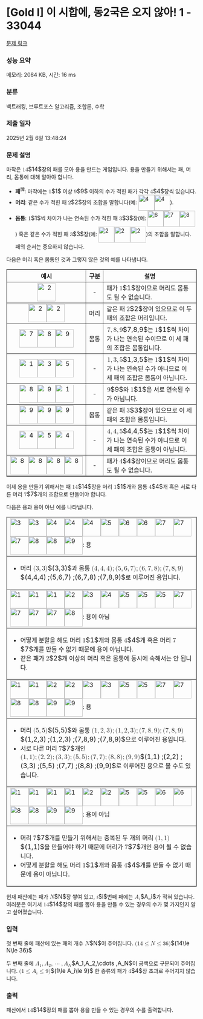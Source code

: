 # [Gold I] 이 시합에, 동2국은 오지 않아! 1 - 33044 

[문제 링크](https://www.acmicpc.net/problem/33044) 

### 성능 요약

메모리: 2084 KB, 시간: 16 ms

### 분류

백트래킹, 브루트포스 알고리즘, 조합론, 수학

### 제출 일자

2025년 2월 6일 13:48:24

### 문제 설명

<p>마작은 <mjx-container class="MathJax" jax="CHTML" style="font-size: 109%; position: relative;"><mjx-math class="MJX-TEX" aria-hidden="true"><mjx-mn class="mjx-n"><mjx-c class="mjx-c31"></mjx-c><mjx-c class="mjx-c34"></mjx-c></mjx-mn></mjx-math><mjx-assistive-mml unselectable="on" display="inline"><math xmlns="http://www.w3.org/1998/Math/MathML"><mn>14</mn></math></mjx-assistive-mml><span aria-hidden="true" class="no-mathjax mjx-copytext">$14$</span></mjx-container>장의 패를 모아 용을 만드는 게임입니다. 용을 만들기 위해서는 패, 머리, 몸통에 대해 알아야 합니다.</p>

<ul>
	<li><strong>패</strong><sup>牌</sup>: 마작에는 <mjx-container class="MathJax" jax="CHTML" style="font-size: 109%; position: relative;"><mjx-math class="MJX-TEX" aria-hidden="true"><mjx-mn class="mjx-n"><mjx-c class="mjx-c31"></mjx-c></mjx-mn></mjx-math><mjx-assistive-mml unselectable="on" display="inline"><math xmlns="http://www.w3.org/1998/Math/MathML"><mn>1</mn></math></mjx-assistive-mml><span aria-hidden="true" class="no-mathjax mjx-copytext">$1$</span></mjx-container> 이상 <mjx-container class="MathJax" jax="CHTML" style="font-size: 109%; position: relative;"><mjx-math class="MJX-TEX" aria-hidden="true"><mjx-mn class="mjx-n"><mjx-c class="mjx-c39"></mjx-c></mjx-mn></mjx-math><mjx-assistive-mml unselectable="on" display="inline"><math xmlns="http://www.w3.org/1998/Math/MathML"><mn>9</mn></math></mjx-assistive-mml><span aria-hidden="true" class="no-mathjax mjx-copytext">$9$</span></mjx-container> 이하의 수가 적힌 패가 각각 <mjx-container class="MathJax" jax="CHTML" style="font-size: 109%; position: relative;"><mjx-math class="MJX-TEX" aria-hidden="true"><mjx-mn class="mjx-n"><mjx-c class="mjx-c34"></mjx-c></mjx-mn></mjx-math><mjx-assistive-mml unselectable="on" display="inline"><math xmlns="http://www.w3.org/1998/Math/MathML"><mn>4</mn></math></mjx-assistive-mml><span aria-hidden="true" class="no-mathjax mjx-copytext">$4$</span></mjx-container>장씩 있습니다.</li>
	<li><strong>머리</strong>: 같은 수가 적힌 패 <mjx-container class="MathJax" jax="CHTML" style="font-size: 109%; position: relative;"><mjx-math class="MJX-TEX" aria-hidden="true"><mjx-mn class="mjx-n"><mjx-c class="mjx-c32"></mjx-c></mjx-mn></mjx-math><mjx-assistive-mml unselectable="on" display="inline"><math xmlns="http://www.w3.org/1998/Math/MathML"><mn>2</mn></math></mjx-assistive-mml><span aria-hidden="true" class="no-mathjax mjx-copytext">$2$</span></mjx-container>장의 조합을 말합니다(예: <img alt="4" class="no-responsive" src="https://upload.acmicpc.net/3724779f-b968-48cc-b559-6f8fe0f967c6/-/preview/" style="vertical-align: middle; height: 3em; display: inline-block;"><img alt="4" class="no-responsive" src="https://upload.acmicpc.net/3724779f-b968-48cc-b559-6f8fe0f967c6/-/preview/" style="vertical-align: middle; height: 3em; display: inline-block;">).</li>
	<li><strong>몸통</strong>: <mjx-container class="MathJax" jax="CHTML" style="font-size: 109%; position: relative;"><mjx-math class="MJX-TEX" aria-hidden="true"><mjx-mn class="mjx-n"><mjx-c class="mjx-c31"></mjx-c></mjx-mn></mjx-math><mjx-assistive-mml unselectable="on" display="inline"><math xmlns="http://www.w3.org/1998/Math/MathML"><mn>1</mn></math></mjx-assistive-mml><span aria-hidden="true" class="no-mathjax mjx-copytext">$1$</span></mjx-container>씩 차이가 나는 연속된 수가 적힌 패 <mjx-container class="MathJax" jax="CHTML" style="font-size: 109%; position: relative;"><mjx-math class="MJX-TEX" aria-hidden="true"><mjx-mn class="mjx-n"><mjx-c class="mjx-c33"></mjx-c></mjx-mn></mjx-math><mjx-assistive-mml unselectable="on" display="inline"><math xmlns="http://www.w3.org/1998/Math/MathML"><mn>3</mn></math></mjx-assistive-mml><span aria-hidden="true" class="no-mathjax mjx-copytext">$3$</span></mjx-container>장(예: <img alt="6" class="no-responsive" src="https://upload.acmicpc.net/a3ed4ea7-9546-46a4-ba92-94525052e8d5/-/preview/" style="vertical-align: middle; height: 3em; display: inline-block;"><img alt="7" class="no-responsive" src="https://upload.acmicpc.net/092f3380-19a7-4038-9ec1-6de0f9426250/-/preview/" style="vertical-align: middle; height: 3em; display: inline-block;"><img alt="8" class="no-responsive" src="https://upload.acmicpc.net/797e252c-0ec4-42ef-a5ab-88fc9af17900/-/preview/" style="vertical-align: middle; height: 3em; display: inline-block;">) 혹은 같은 수가 적힌 패 <mjx-container class="MathJax" jax="CHTML" style="font-size: 109%; position: relative;"><mjx-math class="MJX-TEX" aria-hidden="true"><mjx-mn class="mjx-n"><mjx-c class="mjx-c33"></mjx-c></mjx-mn></mjx-math><mjx-assistive-mml unselectable="on" display="inline"><math xmlns="http://www.w3.org/1998/Math/MathML"><mn>3</mn></math></mjx-assistive-mml><span aria-hidden="true" class="no-mathjax mjx-copytext">$3$</span></mjx-container>장(예: <img alt="2" class="no-responsive" src="https://upload.acmicpc.net/7b8748f7-3c38-4a3a-af0f-9e75be4edd7e/-/preview/" style="vertical-align: middle; height: 3em; display: inline-block;"><img alt="2" class="no-responsive" src="https://upload.acmicpc.net/7b8748f7-3c38-4a3a-af0f-9e75be4edd7e/-/preview/" style="vertical-align: middle; height: 3em; display: inline-block;"><img alt="2" class="no-responsive" src="https://upload.acmicpc.net/7b8748f7-3c38-4a3a-af0f-9e75be4edd7e/-/preview/" style="vertical-align: middle; height: 3em; display: inline-block;">)의 조합을 말합니다. 패의 순서는 중요하지 않습니다.</li>
</ul>

<p>다음은 머리 혹은 몸통인 것과 그렇지 않은 것의 예를 나타냅니다.</p>

<table border="1" cellpadding="1" cellspacing="1" class="table table-bordered" style="width: 100%;">
	<thead>
		<tr>
			<th scope="col" style="text-align: center;"><strong>예시</strong></th>
			<th scope="col" style="text-align: center;"><strong>구분</strong></th>
			<th scope="col" style="text-align: center;"><strong>설명</strong></th>
		</tr>
	</thead>
	<tbody>
		<tr>
			<td style="text-align: center; word-break: keep-all; white-space: nowrap;"><img alt="2" class="no-responsive" src="https://upload.acmicpc.net/7b8748f7-3c38-4a3a-af0f-9e75be4edd7e/-/preview/" style="vertical-align: middle; height: 3em; display: inline-block;"></td>
			<td style="text-align: center; word-break: keep-all; white-space: nowrap;">-</td>
			<td>패가 <mjx-container class="MathJax" jax="CHTML" style="font-size: 109%; position: relative;"><mjx-math class="MJX-TEX" aria-hidden="true"><mjx-mn class="mjx-n"><mjx-c class="mjx-c31"></mjx-c></mjx-mn></mjx-math><mjx-assistive-mml unselectable="on" display="inline"><math xmlns="http://www.w3.org/1998/Math/MathML"><mn>1</mn></math></mjx-assistive-mml><span aria-hidden="true" class="no-mathjax mjx-copytext">$1$</span></mjx-container>장이므로 머리도 몸통도 될 수 없습니다.</td>
		</tr>
		<tr>
			<td style="text-align: center; word-break: keep-all; white-space: nowrap;"><img alt="2" class="no-responsive" src="https://upload.acmicpc.net/7b8748f7-3c38-4a3a-af0f-9e75be4edd7e/-/preview/" style="vertical-align: middle; height: 3em; display: inline-block;"><img alt="2" class="no-responsive" src="https://upload.acmicpc.net/7b8748f7-3c38-4a3a-af0f-9e75be4edd7e/-/preview/" style="vertical-align: middle; height: 3em; display: inline-block;"></td>
			<td style="text-align: center; word-break: keep-all; white-space: nowrap;">머리</td>
			<td>같은 패 <mjx-container class="MathJax" jax="CHTML" style="font-size: 109%; position: relative;"><mjx-math class="MJX-TEX" aria-hidden="true"><mjx-mn class="mjx-n"><mjx-c class="mjx-c32"></mjx-c></mjx-mn></mjx-math><mjx-assistive-mml unselectable="on" display="inline"><math xmlns="http://www.w3.org/1998/Math/MathML"><mn>2</mn></math></mjx-assistive-mml><span aria-hidden="true" class="no-mathjax mjx-copytext">$2$</span></mjx-container>장이 있으므로 이 두 패의 조합은 머리입니다.</td>
		</tr>
		<tr>
			<td style="text-align: center; word-break: keep-all; white-space: nowrap;"><img alt="7" class="no-responsive" src="https://upload.acmicpc.net/092f3380-19a7-4038-9ec1-6de0f9426250/-/preview/" style="vertical-align: middle; height: 3em; display: inline-block;"><img alt="8" class="no-responsive" src="https://upload.acmicpc.net/797e252c-0ec4-42ef-a5ab-88fc9af17900/-/preview/" style="vertical-align: middle; height: 3em; display: inline-block;"><img alt="9" class="no-responsive" src="https://upload.acmicpc.net/774db9d0-7ae3-430c-8f70-169bf5480d1a/-/preview/" style="vertical-align: middle; height: 3em; display: inline-block;"></td>
			<td style="text-align: center; word-break: keep-all; white-space: nowrap;">몸통</td>
			<td><mjx-container class="MathJax" jax="CHTML" style="font-size: 109%; position: relative;"> <mjx-math class="MJX-TEX" aria-hidden="true"><mjx-mn class="mjx-n"><mjx-c class="mjx-c37"></mjx-c></mjx-mn><mjx-mo class="mjx-n"><mjx-c class="mjx-c2C"></mjx-c></mjx-mo><mjx-mn class="mjx-n" space="2"><mjx-c class="mjx-c38"></mjx-c></mjx-mn><mjx-mo class="mjx-n"><mjx-c class="mjx-c2C"></mjx-c></mjx-mo><mjx-mn class="mjx-n" space="2"><mjx-c class="mjx-c39"></mjx-c></mjx-mn></mjx-math><mjx-assistive-mml unselectable="on" display="inline"><math xmlns="http://www.w3.org/1998/Math/MathML"><mn>7</mn><mo>,</mo><mn>8</mn><mo>,</mo><mn>9</mn></math></mjx-assistive-mml><span aria-hidden="true" class="no-mathjax mjx-copytext">$7,8,9$</span></mjx-container>는 <mjx-container class="MathJax" jax="CHTML" style="font-size: 109%; position: relative;"><mjx-math class="MJX-TEX" aria-hidden="true"><mjx-mn class="mjx-n"><mjx-c class="mjx-c31"></mjx-c></mjx-mn></mjx-math><mjx-assistive-mml unselectable="on" display="inline"><math xmlns="http://www.w3.org/1998/Math/MathML"><mn>1</mn></math></mjx-assistive-mml><span aria-hidden="true" class="no-mathjax mjx-copytext">$1$</span></mjx-container>씩 차이가 나는 연속된 수이므로 이 세 패의 조합은 몸통입니다.</td>
		</tr>
		<tr>
			<td style="text-align: center; word-break: keep-all; white-space: nowrap;"><img alt="1" class="no-responsive" src="https://upload.acmicpc.net/47c2a963-ff1d-40a2-9636-4820fd835389/-/preview/" style="vertical-align: middle; height: 3em; display: inline-block;"><img alt="3" class="no-responsive" src="https://upload.acmicpc.net/36b3df58-bb21-4680-ab71-a32f8e04bbb7/-/preview/" style="vertical-align: middle; height: 3em; display: inline-block;"><img alt="5" class="no-responsive" src="https://upload.acmicpc.net/50a43883-54c2-478f-93ee-a578bb9f6842/-/preview/" style="vertical-align: middle; height: 3em; display: inline-block;"></td>
			<td style="text-align: center; word-break: keep-all; white-space: nowrap;">-</td>
			<td><mjx-container class="MathJax" jax="CHTML" style="font-size: 109%; position: relative;"> <mjx-math class="MJX-TEX" aria-hidden="true"><mjx-mn class="mjx-n"><mjx-c class="mjx-c31"></mjx-c></mjx-mn><mjx-mo class="mjx-n"><mjx-c class="mjx-c2C"></mjx-c></mjx-mo><mjx-mn class="mjx-n" space="2"><mjx-c class="mjx-c33"></mjx-c></mjx-mn><mjx-mo class="mjx-n"><mjx-c class="mjx-c2C"></mjx-c></mjx-mo><mjx-mn class="mjx-n" space="2"><mjx-c class="mjx-c35"></mjx-c></mjx-mn></mjx-math><mjx-assistive-mml unselectable="on" display="inline"><math xmlns="http://www.w3.org/1998/Math/MathML"><mn>1</mn><mo>,</mo><mn>3</mn><mo>,</mo><mn>5</mn></math></mjx-assistive-mml><span aria-hidden="true" class="no-mathjax mjx-copytext">$1,3,5$</span></mjx-container>는 <mjx-container class="MathJax" jax="CHTML" style="font-size: 109%; position: relative;"><mjx-math class="MJX-TEX" aria-hidden="true"><mjx-mn class="mjx-n"><mjx-c class="mjx-c31"></mjx-c></mjx-mn></mjx-math><mjx-assistive-mml unselectable="on" display="inline"><math xmlns="http://www.w3.org/1998/Math/MathML"><mn>1</mn></math></mjx-assistive-mml><span aria-hidden="true" class="no-mathjax mjx-copytext">$1$</span></mjx-container>씩 차이가 나는 연속된 수가 아니므로 이 세 패의 조합은 몸통이 아닙니다.</td>
		</tr>
		<tr>
			<td style="text-align: center; word-break: keep-all; white-space: nowrap;"><img alt="8" class="no-responsive" src="https://upload.acmicpc.net/797e252c-0ec4-42ef-a5ab-88fc9af17900/-/preview/" style="vertical-align: middle; height: 3em; display: inline-block;"><img alt="9" class="no-responsive" src="https://upload.acmicpc.net/774db9d0-7ae3-430c-8f70-169bf5480d1a/-/preview/" style="vertical-align: middle; height: 3em; display: inline-block;"><img alt="1" class="no-responsive" src="https://upload.acmicpc.net/47c2a963-ff1d-40a2-9636-4820fd835389/-/preview/" style="vertical-align: middle; height: 3em; display: inline-block;"></td>
			<td style="text-align: center; word-break: keep-all; white-space: nowrap;">-</td>
			<td><mjx-container class="MathJax" jax="CHTML" style="font-size: 109%; position: relative;"> <mjx-math class="MJX-TEX" aria-hidden="true"><mjx-mn class="mjx-n"><mjx-c class="mjx-c39"></mjx-c></mjx-mn></mjx-math><mjx-assistive-mml unselectable="on" display="inline"><math xmlns="http://www.w3.org/1998/Math/MathML"><mn>9</mn></math></mjx-assistive-mml><span aria-hidden="true" class="no-mathjax mjx-copytext">$9$</span></mjx-container>와 <mjx-container class="MathJax" jax="CHTML" style="font-size: 109%; position: relative;"><mjx-math class="MJX-TEX" aria-hidden="true"><mjx-mn class="mjx-n"><mjx-c class="mjx-c31"></mjx-c></mjx-mn></mjx-math><mjx-assistive-mml unselectable="on" display="inline"><math xmlns="http://www.w3.org/1998/Math/MathML"><mn>1</mn></math></mjx-assistive-mml><span aria-hidden="true" class="no-mathjax mjx-copytext">$1$</span></mjx-container>은 서로 연속된 수가 아닙니다.</td>
		</tr>
		<tr>
			<td style="text-align: center; word-break: keep-all; white-space: nowrap;"><img alt="9" class="no-responsive" src="https://upload.acmicpc.net/774db9d0-7ae3-430c-8f70-169bf5480d1a/-/preview/" style="vertical-align: middle; height: 3em; display: inline-block;"><img alt="9" class="no-responsive" src="https://upload.acmicpc.net/774db9d0-7ae3-430c-8f70-169bf5480d1a/-/preview/" style="vertical-align: middle; height: 3em; display: inline-block;"><img alt="9" class="no-responsive" src="https://upload.acmicpc.net/774db9d0-7ae3-430c-8f70-169bf5480d1a/-/preview/" style="vertical-align: middle; height: 3em; display: inline-block;"></td>
			<td style="text-align: center; word-break: keep-all; white-space: nowrap;">몸통</td>
			<td>같은 패 <mjx-container class="MathJax" jax="CHTML" style="font-size: 109%; position: relative;"><mjx-math class="MJX-TEX" aria-hidden="true"><mjx-mn class="mjx-n"><mjx-c class="mjx-c33"></mjx-c></mjx-mn></mjx-math><mjx-assistive-mml unselectable="on" display="inline"><math xmlns="http://www.w3.org/1998/Math/MathML"><mn>3</mn></math></mjx-assistive-mml><span aria-hidden="true" class="no-mathjax mjx-copytext">$3$</span></mjx-container>장이 있으므로 이 세 패의 조합은 몸통입니다.</td>
		</tr>
		<tr>
			<td style="text-align: center; word-break: keep-all; white-space: nowrap;"><img alt="4" class="no-responsive" src="https://upload.acmicpc.net/3724779f-b968-48cc-b559-6f8fe0f967c6/-/preview/" style="vertical-align: middle; height: 3em; display: inline-block;"><img alt="5" class="no-responsive" src="https://upload.acmicpc.net/50a43883-54c2-478f-93ee-a578bb9f6842/-/preview/" style="vertical-align: middle; height: 3em; display: inline-block;"><img alt="4" class="no-responsive" src="https://upload.acmicpc.net/3724779f-b968-48cc-b559-6f8fe0f967c6/-/preview/" style="vertical-align: middle; height: 3em; display: inline-block;"></td>
			<td style="text-align: center; word-break: keep-all; white-space: nowrap;">-</td>
			<td><mjx-container class="MathJax" jax="CHTML" style="font-size: 109%; position: relative;"> <mjx-math class="MJX-TEX" aria-hidden="true"><mjx-mn class="mjx-n"><mjx-c class="mjx-c34"></mjx-c></mjx-mn><mjx-mo class="mjx-n"><mjx-c class="mjx-c2C"></mjx-c></mjx-mo><mjx-mn class="mjx-n" space="2"><mjx-c class="mjx-c34"></mjx-c></mjx-mn><mjx-mo class="mjx-n"><mjx-c class="mjx-c2C"></mjx-c></mjx-mo><mjx-mn class="mjx-n" space="2"><mjx-c class="mjx-c35"></mjx-c></mjx-mn></mjx-math><mjx-assistive-mml unselectable="on" display="inline"><math xmlns="http://www.w3.org/1998/Math/MathML"><mn>4</mn><mo>,</mo><mn>4</mn><mo>,</mo><mn>5</mn></math></mjx-assistive-mml><span aria-hidden="true" class="no-mathjax mjx-copytext">$4,4,5$</span></mjx-container>는 <mjx-container class="MathJax" jax="CHTML" style="font-size: 109%; position: relative;"><mjx-math class="MJX-TEX" aria-hidden="true"><mjx-mn class="mjx-n"><mjx-c class="mjx-c31"></mjx-c></mjx-mn></mjx-math><mjx-assistive-mml unselectable="on" display="inline"><math xmlns="http://www.w3.org/1998/Math/MathML"><mn>1</mn></math></mjx-assistive-mml><span aria-hidden="true" class="no-mathjax mjx-copytext">$1$</span></mjx-container>씩 차이가 나는 연속된 수가 아니므로 이 세 패의 조합은 몸통이 아닙니다.</td>
		</tr>
		<tr>
			<td style="text-align: center; word-break: keep-all; white-space: nowrap;"><img alt="8" class="no-responsive" src="https://upload.acmicpc.net/797e252c-0ec4-42ef-a5ab-88fc9af17900/-/preview/" style="vertical-align: middle; height: 3em; display: inline-block;"><img alt="8" class="no-responsive" src="https://upload.acmicpc.net/797e252c-0ec4-42ef-a5ab-88fc9af17900/-/preview/" style="vertical-align: middle; height: 3em; display: inline-block;"><img alt="8" class="no-responsive" src="https://upload.acmicpc.net/797e252c-0ec4-42ef-a5ab-88fc9af17900/-/preview/" style="vertical-align: middle; height: 3em; display: inline-block;"><img alt="8" class="no-responsive" src="https://upload.acmicpc.net/797e252c-0ec4-42ef-a5ab-88fc9af17900/-/preview/" style="vertical-align: middle; height: 3em; display: inline-block;"></td>
			<td style="text-align: center; word-break: keep-all; white-space: nowrap;">-</td>
			<td>패가 <mjx-container class="MathJax" jax="CHTML" style="font-size: 109%; position: relative;"><mjx-math class="MJX-TEX" aria-hidden="true"><mjx-mn class="mjx-n"><mjx-c class="mjx-c34"></mjx-c></mjx-mn></mjx-math><mjx-assistive-mml unselectable="on" display="inline"><math xmlns="http://www.w3.org/1998/Math/MathML"><mn>4</mn></math></mjx-assistive-mml><span aria-hidden="true" class="no-mathjax mjx-copytext">$4$</span></mjx-container>장이므로 머리도 몸통도 될 수 없습니다.</td>
		</tr>
	</tbody>
</table>

<p>이제 용을 만들기 위해서는 패 <mjx-container class="MathJax" jax="CHTML" style="font-size: 109%; position: relative;"><mjx-math class="MJX-TEX" aria-hidden="true"><mjx-mn class="mjx-n"><mjx-c class="mjx-c31"></mjx-c><mjx-c class="mjx-c34"></mjx-c></mjx-mn></mjx-math><mjx-assistive-mml unselectable="on" display="inline"><math xmlns="http://www.w3.org/1998/Math/MathML"><mn>14</mn></math></mjx-assistive-mml><span aria-hidden="true" class="no-mathjax mjx-copytext">$14$</span></mjx-container>장을 머리 <mjx-container class="MathJax" jax="CHTML" style="font-size: 109%; position: relative;"><mjx-math class="MJX-TEX" aria-hidden="true"><mjx-mn class="mjx-n"><mjx-c class="mjx-c31"></mjx-c></mjx-mn></mjx-math><mjx-assistive-mml unselectable="on" display="inline"><math xmlns="http://www.w3.org/1998/Math/MathML"><mn>1</mn></math></mjx-assistive-mml><span aria-hidden="true" class="no-mathjax mjx-copytext">$1$</span></mjx-container>개와 몸통 <mjx-container class="MathJax" jax="CHTML" style="font-size: 109%; position: relative;"><mjx-math class="MJX-TEX" aria-hidden="true"><mjx-mn class="mjx-n"><mjx-c class="mjx-c34"></mjx-c></mjx-mn></mjx-math><mjx-assistive-mml unselectable="on" display="inline"><math xmlns="http://www.w3.org/1998/Math/MathML"><mn>4</mn></math></mjx-assistive-mml><span aria-hidden="true" class="no-mathjax mjx-copytext">$4$</span></mjx-container>개 혹은 서로 다른 머리 <mjx-container class="MathJax" jax="CHTML" style="font-size: 109%; position: relative;"><mjx-math class="MJX-TEX" aria-hidden="true"><mjx-mn class="mjx-n"><mjx-c class="mjx-c37"></mjx-c></mjx-mn></mjx-math><mjx-assistive-mml unselectable="on" display="inline"><math xmlns="http://www.w3.org/1998/Math/MathML"><mn>7</mn></math></mjx-assistive-mml><span aria-hidden="true" class="no-mathjax mjx-copytext">$7$</span></mjx-container>개의 조합으로 만들어야 합니다.</p>

<p>다음은 용과 용이 아닌 예를 나타냅니다.</p>

<table border="1" cellpadding="1" cellspacing="1" class="table table-bordered" style="width: 100%;">
	<tbody>
		<tr>
			<td><img alt="3" class="no-responsive" src="https://upload.acmicpc.net/36b3df58-bb21-4680-ab71-a32f8e04bbb7/-/preview/" style="vertical-align: middle; height: 3em; display: inline-block;"><img alt="3" class="no-responsive" src="https://upload.acmicpc.net/36b3df58-bb21-4680-ab71-a32f8e04bbb7/-/preview/" style="vertical-align: middle; height: 3em; display: inline-block;"><img alt="4" class="no-responsive" src="https://upload.acmicpc.net/3724779f-b968-48cc-b559-6f8fe0f967c6/-/preview/" style="vertical-align: middle; height: 3em; display: inline-block;"><img alt="4" class="no-responsive" src="https://upload.acmicpc.net/3724779f-b968-48cc-b559-6f8fe0f967c6/-/preview/" style="vertical-align: middle; height: 3em; display: inline-block;"><img alt="4" class="no-responsive" src="https://upload.acmicpc.net/3724779f-b968-48cc-b559-6f8fe0f967c6/-/preview/" style="vertical-align: middle; height: 3em; display: inline-block;"><img alt="5" class="no-responsive" src="https://upload.acmicpc.net/50a43883-54c2-478f-93ee-a578bb9f6842/-/preview/" style="vertical-align: middle; height: 3em; display: inline-block;"><img alt="6" class="no-responsive" src="https://upload.acmicpc.net/a3ed4ea7-9546-46a4-ba92-94525052e8d5/-/preview/" style="vertical-align: middle; height: 3em; display: inline-block;"><img alt="6" class="no-responsive" src="https://upload.acmicpc.net/a3ed4ea7-9546-46a4-ba92-94525052e8d5/-/preview/" style="vertical-align: middle; height: 3em; display: inline-block;"><img alt="7" class="no-responsive" src="https://upload.acmicpc.net/092f3380-19a7-4038-9ec1-6de0f9426250/-/preview/" style="vertical-align: middle; height: 3em; display: inline-block;"><img alt="7" class="no-responsive" src="https://upload.acmicpc.net/092f3380-19a7-4038-9ec1-6de0f9426250/-/preview/" style="vertical-align: middle; height: 3em; display: inline-block;"><img alt="7" class="no-responsive" src="https://upload.acmicpc.net/092f3380-19a7-4038-9ec1-6de0f9426250/-/preview/" style="vertical-align: middle; height: 3em; display: inline-block;"><img alt="8" class="no-responsive" src="https://upload.acmicpc.net/797e252c-0ec4-42ef-a5ab-88fc9af17900/-/preview/" style="vertical-align: middle; height: 3em; display: inline-block;"><img alt="8" class="no-responsive" src="https://upload.acmicpc.net/797e252c-0ec4-42ef-a5ab-88fc9af17900/-/preview/" style="vertical-align: middle; height: 3em; display: inline-block;"><img alt="9" class="no-responsive" src="https://upload.acmicpc.net/774db9d0-7ae3-430c-8f70-169bf5480d1a/-/preview/" style="vertical-align: middle; height: 3em; display: inline-block;">: 용</td>
		</tr>
		<tr>
			<td>
			<ul>
				<li>머리 <mjx-container class="MathJax" jax="CHTML" style="font-size: 109%; position: relative;"><mjx-math class="MJX-TEX" aria-hidden="true"><mjx-mo class="mjx-n"><mjx-c class="mjx-c28"></mjx-c></mjx-mo><mjx-mn class="mjx-n"><mjx-c class="mjx-c33"></mjx-c></mjx-mn><mjx-mo class="mjx-n"><mjx-c class="mjx-c2C"></mjx-c></mjx-mo><mjx-mn class="mjx-n" space="2"><mjx-c class="mjx-c33"></mjx-c></mjx-mn><mjx-mo class="mjx-n"><mjx-c class="mjx-c29"></mjx-c></mjx-mo></mjx-math><mjx-assistive-mml unselectable="on" display="inline"><math xmlns="http://www.w3.org/1998/Math/MathML"><mo stretchy="false">(</mo><mn>3</mn><mo>,</mo><mn>3</mn><mo stretchy="false">)</mo></math></mjx-assistive-mml><span aria-hidden="true" class="no-mathjax mjx-copytext">$(3,3)$</span></mjx-container>과 몸통 <mjx-container class="MathJax" jax="CHTML" style="font-size: 109%; position: relative;"><mjx-math class="MJX-TEX" aria-hidden="true"><mjx-mo class="mjx-n"><mjx-c class="mjx-c28"></mjx-c></mjx-mo><mjx-mn class="mjx-n"><mjx-c class="mjx-c34"></mjx-c></mjx-mn><mjx-mo class="mjx-n"><mjx-c class="mjx-c2C"></mjx-c></mjx-mo><mjx-mn class="mjx-n" space="2"><mjx-c class="mjx-c34"></mjx-c></mjx-mn><mjx-mo class="mjx-n"><mjx-c class="mjx-c2C"></mjx-c></mjx-mo><mjx-mn class="mjx-n" space="2"><mjx-c class="mjx-c34"></mjx-c></mjx-mn><mjx-mo class="mjx-n"><mjx-c class="mjx-c29"></mjx-c></mjx-mo><mjx-mo class="mjx-n"><mjx-c class="mjx-c3B"></mjx-c></mjx-mo><mjx-mo class="mjx-n" space="2"><mjx-c class="mjx-c28"></mjx-c></mjx-mo><mjx-mn class="mjx-n"><mjx-c class="mjx-c35"></mjx-c></mjx-mn><mjx-mo class="mjx-n"><mjx-c class="mjx-c2C"></mjx-c></mjx-mo><mjx-mn class="mjx-n" space="2"><mjx-c class="mjx-c36"></mjx-c></mjx-mn><mjx-mo class="mjx-n"><mjx-c class="mjx-c2C"></mjx-c></mjx-mo><mjx-mn class="mjx-n" space="2"><mjx-c class="mjx-c37"></mjx-c></mjx-mn><mjx-mo class="mjx-n"><mjx-c class="mjx-c29"></mjx-c></mjx-mo><mjx-mo class="mjx-n"><mjx-c class="mjx-c3B"></mjx-c></mjx-mo><mjx-mo class="mjx-n" space="2"><mjx-c class="mjx-c28"></mjx-c></mjx-mo><mjx-mn class="mjx-n"><mjx-c class="mjx-c36"></mjx-c></mjx-mn><mjx-mo class="mjx-n"><mjx-c class="mjx-c2C"></mjx-c></mjx-mo><mjx-mn class="mjx-n" space="2"><mjx-c class="mjx-c37"></mjx-c></mjx-mn><mjx-mo class="mjx-n"><mjx-c class="mjx-c2C"></mjx-c></mjx-mo><mjx-mn class="mjx-n" space="2"><mjx-c class="mjx-c38"></mjx-c></mjx-mn><mjx-mo class="mjx-n"><mjx-c class="mjx-c29"></mjx-c></mjx-mo><mjx-mo class="mjx-n"><mjx-c class="mjx-c3B"></mjx-c></mjx-mo><mjx-mo class="mjx-n" space="2"><mjx-c class="mjx-c28"></mjx-c></mjx-mo><mjx-mn class="mjx-n"><mjx-c class="mjx-c37"></mjx-c></mjx-mn><mjx-mo class="mjx-n"><mjx-c class="mjx-c2C"></mjx-c></mjx-mo><mjx-mn class="mjx-n" space="2"><mjx-c class="mjx-c38"></mjx-c></mjx-mn><mjx-mo class="mjx-n"><mjx-c class="mjx-c2C"></mjx-c></mjx-mo><mjx-mn class="mjx-n" space="2"><mjx-c class="mjx-c39"></mjx-c></mjx-mn><mjx-mo class="mjx-n"><mjx-c class="mjx-c29"></mjx-c></mjx-mo></mjx-math><mjx-assistive-mml unselectable="on" display="inline"><math xmlns="http://www.w3.org/1998/Math/MathML"><mo stretchy="false">(</mo><mn>4</mn><mo>,</mo><mn>4</mn><mo>,</mo><mn>4</mn><mo stretchy="false">)</mo><mo>;</mo><mo stretchy="false">(</mo><mn>5</mn><mo>,</mo><mn>6</mn><mo>,</mo><mn>7</mn><mo stretchy="false">)</mo><mo>;</mo><mo stretchy="false">(</mo><mn>6</mn><mo>,</mo><mn>7</mn><mo>,</mo><mn>8</mn><mo stretchy="false">)</mo><mo>;</mo><mo stretchy="false">(</mo><mn>7</mn><mo>,</mo><mn>8</mn><mo>,</mo><mn>9</mn><mo stretchy="false">)</mo></math></mjx-assistive-mml><span aria-hidden="true" class="no-mathjax mjx-copytext">$(4,4,4) ;(5,6,7) ;(6,7,8) ;(7,8,9)$</span></mjx-container>로 이루어진 용입니다.</li>
			</ul>
			</td>
		</tr>
		<tr>
			<td><img alt="1" class="no-responsive" src="https://upload.acmicpc.net/47c2a963-ff1d-40a2-9636-4820fd835389/-/preview/" style="vertical-align: middle; height: 3em; display: inline-block;"><img alt="1" class="no-responsive" src="https://upload.acmicpc.net/47c2a963-ff1d-40a2-9636-4820fd835389/-/preview/" style="vertical-align: middle; height: 3em; display: inline-block;"><img alt="1" class="no-responsive" src="https://upload.acmicpc.net/47c2a963-ff1d-40a2-9636-4820fd835389/-/preview/" style="vertical-align: middle; height: 3em; display: inline-block;"><img alt="2" class="no-responsive" src="https://upload.acmicpc.net/7b8748f7-3c38-4a3a-af0f-9e75be4edd7e/-/preview/" style="vertical-align: middle; height: 3em; display: inline-block;"><img alt="3" class="no-responsive" src="https://upload.acmicpc.net/36b3df58-bb21-4680-ab71-a32f8e04bbb7/-/preview/" style="vertical-align: middle; height: 3em; display: inline-block;"><img alt="4" class="no-responsive" src="https://upload.acmicpc.net/3724779f-b968-48cc-b559-6f8fe0f967c6/-/preview/" style="vertical-align: middle; height: 3em; display: inline-block;"><img alt="5" class="no-responsive" src="https://upload.acmicpc.net/50a43883-54c2-478f-93ee-a578bb9f6842/-/preview/" style="vertical-align: middle; height: 3em; display: inline-block;"><img alt="5" class="no-responsive" src="https://upload.acmicpc.net/50a43883-54c2-478f-93ee-a578bb9f6842/-/preview/" style="vertical-align: middle; height: 3em; display: inline-block;"><img alt="5" class="no-responsive" src="https://upload.acmicpc.net/50a43883-54c2-478f-93ee-a578bb9f6842/-/preview/" style="vertical-align: middle; height: 3em; display: inline-block;"><img alt="7" class="no-responsive" src="https://upload.acmicpc.net/092f3380-19a7-4038-9ec1-6de0f9426250/-/preview/" style="vertical-align: middle; height: 3em; display: inline-block;"><img alt="7" class="no-responsive" src="https://upload.acmicpc.net/092f3380-19a7-4038-9ec1-6de0f9426250/-/preview/" style="vertical-align: middle; height: 3em; display: inline-block;"><img alt="7" class="no-responsive" src="https://upload.acmicpc.net/092f3380-19a7-4038-9ec1-6de0f9426250/-/preview/" style="vertical-align: middle; height: 3em; display: inline-block;"><img alt="7" class="no-responsive" src="https://upload.acmicpc.net/092f3380-19a7-4038-9ec1-6de0f9426250/-/preview/" style="vertical-align: middle; height: 3em; display: inline-block;"><img alt="8" class="no-responsive" src="https://upload.acmicpc.net/797e252c-0ec4-42ef-a5ab-88fc9af17900/-/preview/" style="vertical-align: middle; height: 3em; display: inline-block;">: 용이 아님</td>
		</tr>
		<tr>
			<td>
			<ul>
				<li>어떻게 분할을 해도 머리 <mjx-container class="MathJax" jax="CHTML" style="font-size: 109%; position: relative;"><mjx-math class="MJX-TEX" aria-hidden="true"><mjx-mn class="mjx-n"><mjx-c class="mjx-c31"></mjx-c></mjx-mn></mjx-math><mjx-assistive-mml unselectable="on" display="inline"><math xmlns="http://www.w3.org/1998/Math/MathML"><mn>1</mn></math></mjx-assistive-mml><span aria-hidden="true" class="no-mathjax mjx-copytext">$1$</span></mjx-container>개와 몸통 <mjx-container class="MathJax" jax="CHTML" style="font-size: 109%; position: relative;"><mjx-math class="MJX-TEX" aria-hidden="true"><mjx-mn class="mjx-n"><mjx-c class="mjx-c34"></mjx-c></mjx-mn></mjx-math><mjx-assistive-mml unselectable="on" display="inline"><math xmlns="http://www.w3.org/1998/Math/MathML"><mn>4</mn></math></mjx-assistive-mml><span aria-hidden="true" class="no-mathjax mjx-copytext">$4$</span></mjx-container>개 혹은 머리 <mjx-container class="MathJax" jax="CHTML" style="font-size: 109%; position: relative;"><mjx-math class="MJX-TEX" aria-hidden="true"><mjx-mn class="mjx-n"><mjx-c class="mjx-c37"></mjx-c></mjx-mn></mjx-math><mjx-assistive-mml unselectable="on" display="inline"><math xmlns="http://www.w3.org/1998/Math/MathML"><mn>7</mn></math></mjx-assistive-mml><span aria-hidden="true" class="no-mathjax mjx-copytext">$7$</span></mjx-container>개를 만들 수 없기 때문에 용이 아닙니다.</li>
				<li>같은 패가 <mjx-container class="MathJax" jax="CHTML" style="font-size: 109%; position: relative;"><mjx-math class="MJX-TEX" aria-hidden="true"><mjx-mn class="mjx-n"><mjx-c class="mjx-c32"></mjx-c></mjx-mn></mjx-math><mjx-assistive-mml unselectable="on" display="inline"><math xmlns="http://www.w3.org/1998/Math/MathML"><mn>2</mn></math></mjx-assistive-mml><span aria-hidden="true" class="no-mathjax mjx-copytext">$2$</span></mjx-container>개 이상의 머리 혹은 몸통에 동시에 속해서는 안 됩니다.</li>
			</ul>
			</td>
		</tr>
		<tr>
			<td><img alt="1" class="no-responsive" src="https://upload.acmicpc.net/47c2a963-ff1d-40a2-9636-4820fd835389/-/preview/" style="vertical-align: middle; height: 3em; display: inline-block;"><img alt="1" class="no-responsive" src="https://upload.acmicpc.net/47c2a963-ff1d-40a2-9636-4820fd835389/-/preview/" style="vertical-align: middle; height: 3em; display: inline-block;"><img alt="2" class="no-responsive" src="https://upload.acmicpc.net/7b8748f7-3c38-4a3a-af0f-9e75be4edd7e/-/preview/" style="vertical-align: middle; height: 3em; display: inline-block;"><img alt="2" class="no-responsive" src="https://upload.acmicpc.net/7b8748f7-3c38-4a3a-af0f-9e75be4edd7e/-/preview/" style="vertical-align: middle; height: 3em; display: inline-block;"><img alt="3" class="no-responsive" src="https://upload.acmicpc.net/36b3df58-bb21-4680-ab71-a32f8e04bbb7/-/preview/" style="vertical-align: middle; height: 3em; display: inline-block;"><img alt="3" class="no-responsive" src="https://upload.acmicpc.net/36b3df58-bb21-4680-ab71-a32f8e04bbb7/-/preview/" style="vertical-align: middle; height: 3em; display: inline-block;"><img alt="5" class="no-responsive" src="https://upload.acmicpc.net/50a43883-54c2-478f-93ee-a578bb9f6842/-/preview/" style="vertical-align: middle; height: 3em; display: inline-block;"><img alt="5" class="no-responsive" src="https://upload.acmicpc.net/50a43883-54c2-478f-93ee-a578bb9f6842/-/preview/" style="vertical-align: middle; height: 3em; display: inline-block;"><img alt="7" class="no-responsive" src="https://upload.acmicpc.net/092f3380-19a7-4038-9ec1-6de0f9426250/-/preview/" style="vertical-align: middle; height: 3em; display: inline-block;"><img alt="7" class="no-responsive" src="https://upload.acmicpc.net/092f3380-19a7-4038-9ec1-6de0f9426250/-/preview/" style="vertical-align: middle; height: 3em; display: inline-block;"><img alt="8" class="no-responsive" src="https://upload.acmicpc.net/797e252c-0ec4-42ef-a5ab-88fc9af17900/-/preview/" style="vertical-align: middle; height: 3em; display: inline-block;"><img alt="8" class="no-responsive" src="https://upload.acmicpc.net/797e252c-0ec4-42ef-a5ab-88fc9af17900/-/preview/" style="vertical-align: middle; height: 3em; display: inline-block;"><img alt="9" class="no-responsive" src="https://upload.acmicpc.net/774db9d0-7ae3-430c-8f70-169bf5480d1a/-/preview/" style="vertical-align: middle; height: 3em; display: inline-block;"><img alt="9" class="no-responsive" src="https://upload.acmicpc.net/774db9d0-7ae3-430c-8f70-169bf5480d1a/-/preview/" style="vertical-align: middle; height: 3em; display: inline-block;">: 용</td>
		</tr>
		<tr>
			<td>
			<ul>
				<li>머리 <mjx-container class="MathJax" jax="CHTML" style="font-size: 109%; position: relative;"><mjx-math class="MJX-TEX" aria-hidden="true"><mjx-mo class="mjx-n"><mjx-c class="mjx-c28"></mjx-c></mjx-mo><mjx-mn class="mjx-n"><mjx-c class="mjx-c35"></mjx-c></mjx-mn><mjx-mo class="mjx-n"><mjx-c class="mjx-c2C"></mjx-c></mjx-mo><mjx-mn class="mjx-n" space="2"><mjx-c class="mjx-c35"></mjx-c></mjx-mn><mjx-mo class="mjx-n"><mjx-c class="mjx-c29"></mjx-c></mjx-mo></mjx-math><mjx-assistive-mml unselectable="on" display="inline"><math xmlns="http://www.w3.org/1998/Math/MathML"><mo stretchy="false">(</mo><mn>5</mn><mo>,</mo><mn>5</mn><mo stretchy="false">)</mo></math></mjx-assistive-mml><span aria-hidden="true" class="no-mathjax mjx-copytext">$(5,5)$</span></mjx-container>와 몸통 <mjx-container class="MathJax" jax="CHTML" style="font-size: 109%; position: relative;"><mjx-math class="MJX-TEX" aria-hidden="true"><mjx-mo class="mjx-n"><mjx-c class="mjx-c28"></mjx-c></mjx-mo><mjx-mn class="mjx-n"><mjx-c class="mjx-c31"></mjx-c></mjx-mn><mjx-mo class="mjx-n"><mjx-c class="mjx-c2C"></mjx-c></mjx-mo><mjx-mn class="mjx-n" space="2"><mjx-c class="mjx-c32"></mjx-c></mjx-mn><mjx-mo class="mjx-n"><mjx-c class="mjx-c2C"></mjx-c></mjx-mo><mjx-mn class="mjx-n" space="2"><mjx-c class="mjx-c33"></mjx-c></mjx-mn><mjx-mo class="mjx-n"><mjx-c class="mjx-c29"></mjx-c></mjx-mo><mjx-mo class="mjx-n"><mjx-c class="mjx-c3B"></mjx-c></mjx-mo><mjx-mo class="mjx-n" space="2"><mjx-c class="mjx-c28"></mjx-c></mjx-mo><mjx-mn class="mjx-n"><mjx-c class="mjx-c31"></mjx-c></mjx-mn><mjx-mo class="mjx-n"><mjx-c class="mjx-c2C"></mjx-c></mjx-mo><mjx-mn class="mjx-n" space="2"><mjx-c class="mjx-c32"></mjx-c></mjx-mn><mjx-mo class="mjx-n"><mjx-c class="mjx-c2C"></mjx-c></mjx-mo><mjx-mn class="mjx-n" space="2"><mjx-c class="mjx-c33"></mjx-c></mjx-mn><mjx-mo class="mjx-n"><mjx-c class="mjx-c29"></mjx-c></mjx-mo><mjx-mo class="mjx-n"><mjx-c class="mjx-c3B"></mjx-c></mjx-mo><mjx-mo class="mjx-n" space="2"><mjx-c class="mjx-c28"></mjx-c></mjx-mo><mjx-mn class="mjx-n"><mjx-c class="mjx-c37"></mjx-c></mjx-mn><mjx-mo class="mjx-n"><mjx-c class="mjx-c2C"></mjx-c></mjx-mo><mjx-mn class="mjx-n" space="2"><mjx-c class="mjx-c38"></mjx-c></mjx-mn><mjx-mo class="mjx-n"><mjx-c class="mjx-c2C"></mjx-c></mjx-mo><mjx-mn class="mjx-n" space="2"><mjx-c class="mjx-c39"></mjx-c></mjx-mn><mjx-mo class="mjx-n"><mjx-c class="mjx-c29"></mjx-c></mjx-mo><mjx-mo class="mjx-n"><mjx-c class="mjx-c3B"></mjx-c></mjx-mo><mjx-mo class="mjx-n" space="2"><mjx-c class="mjx-c28"></mjx-c></mjx-mo><mjx-mn class="mjx-n"><mjx-c class="mjx-c37"></mjx-c></mjx-mn><mjx-mo class="mjx-n"><mjx-c class="mjx-c2C"></mjx-c></mjx-mo><mjx-mn class="mjx-n" space="2"><mjx-c class="mjx-c38"></mjx-c></mjx-mn><mjx-mo class="mjx-n"><mjx-c class="mjx-c2C"></mjx-c></mjx-mo><mjx-mn class="mjx-n" space="2"><mjx-c class="mjx-c39"></mjx-c></mjx-mn><mjx-mo class="mjx-n"><mjx-c class="mjx-c29"></mjx-c></mjx-mo></mjx-math><mjx-assistive-mml unselectable="on" display="inline"><math xmlns="http://www.w3.org/1998/Math/MathML"><mo stretchy="false">(</mo><mn>1</mn><mo>,</mo><mn>2</mn><mo>,</mo><mn>3</mn><mo stretchy="false">)</mo><mo>;</mo><mo stretchy="false">(</mo><mn>1</mn><mo>,</mo><mn>2</mn><mo>,</mo><mn>3</mn><mo stretchy="false">)</mo><mo>;</mo><mo stretchy="false">(</mo><mn>7</mn><mo>,</mo><mn>8</mn><mo>,</mo><mn>9</mn><mo stretchy="false">)</mo><mo>;</mo><mo stretchy="false">(</mo><mn>7</mn><mo>,</mo><mn>8</mn><mo>,</mo><mn>9</mn><mo stretchy="false">)</mo></math></mjx-assistive-mml><span aria-hidden="true" class="no-mathjax mjx-copytext">$(1,2,3) ;(1,2,3) ;(7,8,9) ;(7,8,9)$</span></mjx-container>으로 이루어진 용입니다.</li>
				<li>서로 다른 머리 <mjx-container class="MathJax" jax="CHTML" style="font-size: 109%; position: relative;"><mjx-math class="MJX-TEX" aria-hidden="true"><mjx-mn class="mjx-n"><mjx-c class="mjx-c37"></mjx-c></mjx-mn></mjx-math><mjx-assistive-mml unselectable="on" display="inline"><math xmlns="http://www.w3.org/1998/Math/MathML"><mn>7</mn></math></mjx-assistive-mml><span aria-hidden="true" class="no-mathjax mjx-copytext">$7$</span></mjx-container>개인 <mjx-container class="MathJax" jax="CHTML" style="font-size: 109%; position: relative;"><mjx-math class="MJX-TEX" aria-hidden="true"><mjx-mo class="mjx-n"><mjx-c class="mjx-c28"></mjx-c></mjx-mo><mjx-mn class="mjx-n"><mjx-c class="mjx-c31"></mjx-c></mjx-mn><mjx-mo class="mjx-n"><mjx-c class="mjx-c2C"></mjx-c></mjx-mo><mjx-mn class="mjx-n" space="2"><mjx-c class="mjx-c31"></mjx-c></mjx-mn><mjx-mo class="mjx-n"><mjx-c class="mjx-c29"></mjx-c></mjx-mo><mjx-mo class="mjx-n"><mjx-c class="mjx-c3B"></mjx-c></mjx-mo><mjx-mo class="mjx-n" space="2"><mjx-c class="mjx-c28"></mjx-c></mjx-mo><mjx-mn class="mjx-n"><mjx-c class="mjx-c32"></mjx-c></mjx-mn><mjx-mo class="mjx-n"><mjx-c class="mjx-c2C"></mjx-c></mjx-mo><mjx-mn class="mjx-n" space="2"><mjx-c class="mjx-c32"></mjx-c></mjx-mn><mjx-mo class="mjx-n"><mjx-c class="mjx-c29"></mjx-c></mjx-mo><mjx-mo class="mjx-n"><mjx-c class="mjx-c3B"></mjx-c></mjx-mo><mjx-mo class="mjx-n" space="2"><mjx-c class="mjx-c28"></mjx-c></mjx-mo><mjx-mn class="mjx-n"><mjx-c class="mjx-c33"></mjx-c></mjx-mn><mjx-mo class="mjx-n"><mjx-c class="mjx-c2C"></mjx-c></mjx-mo><mjx-mn class="mjx-n" space="2"><mjx-c class="mjx-c33"></mjx-c></mjx-mn><mjx-mo class="mjx-n"><mjx-c class="mjx-c29"></mjx-c></mjx-mo><mjx-mo class="mjx-n"><mjx-c class="mjx-c3B"></mjx-c></mjx-mo><mjx-mo class="mjx-n" space="2"><mjx-c class="mjx-c28"></mjx-c></mjx-mo><mjx-mn class="mjx-n"><mjx-c class="mjx-c35"></mjx-c></mjx-mn><mjx-mo class="mjx-n"><mjx-c class="mjx-c2C"></mjx-c></mjx-mo><mjx-mn class="mjx-n" space="2"><mjx-c class="mjx-c35"></mjx-c></mjx-mn><mjx-mo class="mjx-n"><mjx-c class="mjx-c29"></mjx-c></mjx-mo><mjx-mo class="mjx-n"><mjx-c class="mjx-c3B"></mjx-c></mjx-mo><mjx-mo class="mjx-n" space="2"><mjx-c class="mjx-c28"></mjx-c></mjx-mo><mjx-mn class="mjx-n"><mjx-c class="mjx-c37"></mjx-c></mjx-mn><mjx-mo class="mjx-n"><mjx-c class="mjx-c2C"></mjx-c></mjx-mo><mjx-mn class="mjx-n" space="2"><mjx-c class="mjx-c37"></mjx-c></mjx-mn><mjx-mo class="mjx-n"><mjx-c class="mjx-c29"></mjx-c></mjx-mo><mjx-mo class="mjx-n"><mjx-c class="mjx-c3B"></mjx-c></mjx-mo><mjx-mo class="mjx-n" space="2"><mjx-c class="mjx-c28"></mjx-c></mjx-mo><mjx-mn class="mjx-n"><mjx-c class="mjx-c38"></mjx-c></mjx-mn><mjx-mo class="mjx-n"><mjx-c class="mjx-c2C"></mjx-c></mjx-mo><mjx-mn class="mjx-n" space="2"><mjx-c class="mjx-c38"></mjx-c></mjx-mn><mjx-mo class="mjx-n"><mjx-c class="mjx-c29"></mjx-c></mjx-mo><mjx-mo class="mjx-n"><mjx-c class="mjx-c3B"></mjx-c></mjx-mo><mjx-mo class="mjx-n" space="2"><mjx-c class="mjx-c28"></mjx-c></mjx-mo><mjx-mn class="mjx-n"><mjx-c class="mjx-c39"></mjx-c></mjx-mn><mjx-mo class="mjx-n"><mjx-c class="mjx-c2C"></mjx-c></mjx-mo><mjx-mn class="mjx-n" space="2"><mjx-c class="mjx-c39"></mjx-c></mjx-mn><mjx-mo class="mjx-n"><mjx-c class="mjx-c29"></mjx-c></mjx-mo></mjx-math><mjx-assistive-mml unselectable="on" display="inline"><math xmlns="http://www.w3.org/1998/Math/MathML"><mo stretchy="false">(</mo><mn>1</mn><mo>,</mo><mn>1</mn><mo stretchy="false">)</mo><mo>;</mo><mo stretchy="false">(</mo><mn>2</mn><mo>,</mo><mn>2</mn><mo stretchy="false">)</mo><mo>;</mo><mo stretchy="false">(</mo><mn>3</mn><mo>,</mo><mn>3</mn><mo stretchy="false">)</mo><mo>;</mo><mo stretchy="false">(</mo><mn>5</mn><mo>,</mo><mn>5</mn><mo stretchy="false">)</mo><mo>;</mo><mo stretchy="false">(</mo><mn>7</mn><mo>,</mo><mn>7</mn><mo stretchy="false">)</mo><mo>;</mo><mo stretchy="false">(</mo><mn>8</mn><mo>,</mo><mn>8</mn><mo stretchy="false">)</mo><mo>;</mo><mo stretchy="false">(</mo><mn>9</mn><mo>,</mo><mn>9</mn><mo stretchy="false">)</mo></math></mjx-assistive-mml><span aria-hidden="true" class="no-mathjax mjx-copytext">$(1,1) ;(2,2) ;(3,3) ;(5,5) ;(7,7) ;(8,8) ;(9,9)$</span></mjx-container>로 이루어진 용으로 볼 수도 있습니다.</li>
			</ul>
			</td>
		</tr>
		<tr>
			<td><img alt="1" class="no-responsive" src="https://upload.acmicpc.net/47c2a963-ff1d-40a2-9636-4820fd835389/-/preview/" style="vertical-align: middle; height: 3em; display: inline-block;"><img alt="1" class="no-responsive" src="https://upload.acmicpc.net/47c2a963-ff1d-40a2-9636-4820fd835389/-/preview/" style="vertical-align: middle; height: 3em; display: inline-block;"><img alt="1" class="no-responsive" src="https://upload.acmicpc.net/47c2a963-ff1d-40a2-9636-4820fd835389/-/preview/" style="vertical-align: middle; height: 3em; display: inline-block;"><img alt="1" class="no-responsive" src="https://upload.acmicpc.net/47c2a963-ff1d-40a2-9636-4820fd835389/-/preview/" style="vertical-align: middle; height: 3em; display: inline-block;"><img alt="2" class="no-responsive" src="https://upload.acmicpc.net/7b8748f7-3c38-4a3a-af0f-9e75be4edd7e/-/preview/" style="vertical-align: middle; height: 3em; display: inline-block;"><img alt="2" class="no-responsive" src="https://upload.acmicpc.net/7b8748f7-3c38-4a3a-af0f-9e75be4edd7e/-/preview/" style="vertical-align: middle; height: 3em; display: inline-block;"><img alt="5" class="no-responsive" src="https://upload.acmicpc.net/50a43883-54c2-478f-93ee-a578bb9f6842/-/preview/" style="vertical-align: middle; height: 3em; display: inline-block;"><img alt="5" class="no-responsive" src="https://upload.acmicpc.net/50a43883-54c2-478f-93ee-a578bb9f6842/-/preview/" style="vertical-align: middle; height: 3em; display: inline-block;"><img alt="6" class="no-responsive" src="https://upload.acmicpc.net/a3ed4ea7-9546-46a4-ba92-94525052e8d5/-/preview/" style="vertical-align: middle; height: 3em; display: inline-block;"><img alt="6" class="no-responsive" src="https://upload.acmicpc.net/a3ed4ea7-9546-46a4-ba92-94525052e8d5/-/preview/" style="vertical-align: middle; height: 3em; display: inline-block;"><img alt="8" class="no-responsive" src="https://upload.acmicpc.net/797e252c-0ec4-42ef-a5ab-88fc9af17900/-/preview/" style="vertical-align: middle; height: 3em; display: inline-block;"><img alt="8" class="no-responsive" src="https://upload.acmicpc.net/797e252c-0ec4-42ef-a5ab-88fc9af17900/-/preview/" style="vertical-align: middle; height: 3em; display: inline-block;"><img alt="9" class="no-responsive" src="https://upload.acmicpc.net/774db9d0-7ae3-430c-8f70-169bf5480d1a/-/preview/" style="vertical-align: middle; height: 3em; display: inline-block;"><img alt="9" class="no-responsive" src="https://upload.acmicpc.net/774db9d0-7ae3-430c-8f70-169bf5480d1a/-/preview/" style="vertical-align: middle; height: 3em; display: inline-block;">: 용이 아님</td>
		</tr>
		<tr>
			<td>
			<ul>
				<li>머리 <mjx-container class="MathJax" jax="CHTML" style="font-size: 109%; position: relative;"><mjx-math class="MJX-TEX" aria-hidden="true"><mjx-mn class="mjx-n"><mjx-c class="mjx-c37"></mjx-c></mjx-mn></mjx-math><mjx-assistive-mml unselectable="on" display="inline"><math xmlns="http://www.w3.org/1998/Math/MathML"><mn>7</mn></math></mjx-assistive-mml><span aria-hidden="true" class="no-mathjax mjx-copytext">$7$</span></mjx-container>개를 만들기 위해서는 중복된 두 개의 머리 <mjx-container class="MathJax" jax="CHTML" style="font-size: 109%; position: relative;"><mjx-math class="MJX-TEX" aria-hidden="true"><mjx-mo class="mjx-n"><mjx-c class="mjx-c28"></mjx-c></mjx-mo><mjx-mn class="mjx-n"><mjx-c class="mjx-c31"></mjx-c></mjx-mn><mjx-mo class="mjx-n"><mjx-c class="mjx-c2C"></mjx-c></mjx-mo><mjx-mn class="mjx-n" space="2"><mjx-c class="mjx-c31"></mjx-c></mjx-mn><mjx-mo class="mjx-n"><mjx-c class="mjx-c29"></mjx-c></mjx-mo></mjx-math><mjx-assistive-mml unselectable="on" display="inline"><math xmlns="http://www.w3.org/1998/Math/MathML"><mo stretchy="false">(</mo><mn>1</mn><mo>,</mo><mn>1</mn><mo stretchy="false">)</mo></math></mjx-assistive-mml><span aria-hidden="true" class="no-mathjax mjx-copytext">$(1,1)$</span></mjx-container>을 만들어야 하기 때문에 머리가 <mjx-container class="MathJax" jax="CHTML" style="font-size: 109%; position: relative;"><mjx-math class="MJX-TEX" aria-hidden="true"><mjx-mn class="mjx-n"><mjx-c class="mjx-c37"></mjx-c></mjx-mn></mjx-math><mjx-assistive-mml unselectable="on" display="inline"><math xmlns="http://www.w3.org/1998/Math/MathML"><mn>7</mn></math></mjx-assistive-mml><span aria-hidden="true" class="no-mathjax mjx-copytext">$7$</span></mjx-container>개인 용이 될 수 없습니다.</li>
				<li>어떻게 분할을 해도 머리 <mjx-container class="MathJax" jax="CHTML" style="font-size: 109%; position: relative;"><mjx-math class="MJX-TEX" aria-hidden="true"><mjx-mn class="mjx-n"><mjx-c class="mjx-c31"></mjx-c></mjx-mn></mjx-math><mjx-assistive-mml unselectable="on" display="inline"><math xmlns="http://www.w3.org/1998/Math/MathML"><mn>1</mn></math></mjx-assistive-mml><span aria-hidden="true" class="no-mathjax mjx-copytext">$1$</span></mjx-container>개와 몸통 <mjx-container class="MathJax" jax="CHTML" style="font-size: 109%; position: relative;"><mjx-math class="MJX-TEX" aria-hidden="true"><mjx-mn class="mjx-n"><mjx-c class="mjx-c34"></mjx-c></mjx-mn></mjx-math><mjx-assistive-mml unselectable="on" display="inline"><math xmlns="http://www.w3.org/1998/Math/MathML"><mn>4</mn></math></mjx-assistive-mml><span aria-hidden="true" class="no-mathjax mjx-copytext">$4$</span></mjx-container>개를 만들 수 없기 때문에 용이 아닙니다.</li>
			</ul>
			</td>
		</tr>
	</tbody>
</table>

<p>현재 패산에는 패가 <mjx-container class="MathJax" jax="CHTML" style="font-size: 109%; position: relative;"><mjx-math class="MJX-TEX" aria-hidden="true"><mjx-mi class="mjx-i"><mjx-c class="mjx-c1D441 TEX-I"></mjx-c></mjx-mi></mjx-math><mjx-assistive-mml unselectable="on" display="inline"><math xmlns="http://www.w3.org/1998/Math/MathML"><mi>N</mi></math></mjx-assistive-mml><span aria-hidden="true" class="no-mathjax mjx-copytext">$N$</span></mjx-container>장 쌓여 있고, <mjx-container class="MathJax" jax="CHTML" style="font-size: 109%; position: relative;"><mjx-math class="MJX-TEX" aria-hidden="true"><mjx-mi class="mjx-i"><mjx-c class="mjx-c1D456 TEX-I"></mjx-c></mjx-mi></mjx-math><mjx-assistive-mml unselectable="on" display="inline"><math xmlns="http://www.w3.org/1998/Math/MathML"><mi>i</mi></math></mjx-assistive-mml><span aria-hidden="true" class="no-mathjax mjx-copytext">$i$</span></mjx-container>번째 패에는 <mjx-container class="MathJax" jax="CHTML" style="font-size: 109%; position: relative;"><mjx-math class="MJX-TEX" aria-hidden="true"><mjx-msub><mjx-mi class="mjx-i"><mjx-c class="mjx-c1D434 TEX-I"></mjx-c></mjx-mi><mjx-script style="vertical-align: -0.15em;"><mjx-mi class="mjx-i" size="s"><mjx-c class="mjx-c1D456 TEX-I"></mjx-c></mjx-mi></mjx-script></mjx-msub></mjx-math><mjx-assistive-mml unselectable="on" display="inline"><math xmlns="http://www.w3.org/1998/Math/MathML"><msub><mi>A</mi><mi>i</mi></msub></math></mjx-assistive-mml><span aria-hidden="true" class="no-mathjax mjx-copytext">$A_i$</span></mjx-container>가 적혀 있습니다. 여러분은 여기서 <mjx-container class="MathJax" jax="CHTML" style="font-size: 109%; position: relative;"><mjx-math class="MJX-TEX" aria-hidden="true"><mjx-mn class="mjx-n"><mjx-c class="mjx-c31"></mjx-c><mjx-c class="mjx-c34"></mjx-c></mjx-mn></mjx-math><mjx-assistive-mml unselectable="on" display="inline"><math xmlns="http://www.w3.org/1998/Math/MathML"><mn>14</mn></math></mjx-assistive-mml><span aria-hidden="true" class="no-mathjax mjx-copytext">$14$</span></mjx-container>장의 패를 뽑아 용을 만들 수 있는 경우의 수가 몇 가지인지 알고 싶어졌습니다.</p>

### 입력 

 <p>첫 번째 줄에 패산에 있는 패의 개수 <mjx-container class="MathJax" jax="CHTML" style="font-size: 109%; position: relative;"><mjx-math class="MJX-TEX" aria-hidden="true"><mjx-mi class="mjx-i"><mjx-c class="mjx-c1D441 TEX-I"></mjx-c></mjx-mi></mjx-math><mjx-assistive-mml unselectable="on" display="inline"><math xmlns="http://www.w3.org/1998/Math/MathML"><mi>N</mi></math></mjx-assistive-mml><span aria-hidden="true" class="no-mathjax mjx-copytext">$N$</span></mjx-container>이 주어집니다. <mjx-container class="MathJax" jax="CHTML" style="font-size: 109%; position: relative;"><mjx-math class="MJX-TEX" aria-hidden="true"><mjx-mo class="mjx-n"><mjx-c class="mjx-c28"></mjx-c></mjx-mo><mjx-mn class="mjx-n"><mjx-c class="mjx-c31"></mjx-c><mjx-c class="mjx-c34"></mjx-c></mjx-mn><mjx-mo class="mjx-n" space="4"><mjx-c class="mjx-c2264"></mjx-c></mjx-mo><mjx-mi class="mjx-i" space="4"><mjx-c class="mjx-c1D441 TEX-I"></mjx-c></mjx-mi><mjx-mo class="mjx-n" space="4"><mjx-c class="mjx-c2264"></mjx-c></mjx-mo><mjx-mn class="mjx-n" space="4"><mjx-c class="mjx-c33"></mjx-c><mjx-c class="mjx-c36"></mjx-c></mjx-mn><mjx-mo class="mjx-n"><mjx-c class="mjx-c29"></mjx-c></mjx-mo></mjx-math><mjx-assistive-mml unselectable="on" display="inline"><math xmlns="http://www.w3.org/1998/Math/MathML"><mo stretchy="false">(</mo><mn>14</mn><mo>≤</mo><mi>N</mi><mo>≤</mo><mn>36</mn><mo stretchy="false">)</mo></math></mjx-assistive-mml><span aria-hidden="true" class="no-mathjax mjx-copytext">$(14\le N\le 36)$</span> </mjx-container></p>

<p>두 번째 줄에 <mjx-container class="MathJax" jax="CHTML" style="font-size: 109%; position: relative;"><mjx-math class="MJX-TEX" aria-hidden="true"><mjx-msub><mjx-mi class="mjx-i"><mjx-c class="mjx-c1D434 TEX-I"></mjx-c></mjx-mi><mjx-script style="vertical-align: -0.15em;"><mjx-mn class="mjx-n" size="s"><mjx-c class="mjx-c31"></mjx-c></mjx-mn></mjx-script></mjx-msub><mjx-mo class="mjx-n"><mjx-c class="mjx-c2C"></mjx-c></mjx-mo><mjx-msub space="2"><mjx-mi class="mjx-i"><mjx-c class="mjx-c1D434 TEX-I"></mjx-c></mjx-mi><mjx-script style="vertical-align: -0.15em;"><mjx-mn class="mjx-n" size="s"><mjx-c class="mjx-c32"></mjx-c></mjx-mn></mjx-script></mjx-msub><mjx-mo class="mjx-n"><mjx-c class="mjx-c2C"></mjx-c></mjx-mo><mjx-mo class="mjx-n" space="2"><mjx-c class="mjx-c22EF"></mjx-c></mjx-mo><mjx-mo class="mjx-n" space="2"><mjx-c class="mjx-c2C"></mjx-c></mjx-mo><mjx-msub space="2"><mjx-mi class="mjx-i"><mjx-c class="mjx-c1D434 TEX-I"></mjx-c></mjx-mi><mjx-script style="vertical-align: -0.15em;"><mjx-mi class="mjx-i" size="s"><mjx-c class="mjx-c1D441 TEX-I"></mjx-c></mjx-mi></mjx-script></mjx-msub></mjx-math><mjx-assistive-mml unselectable="on" display="inline"><math xmlns="http://www.w3.org/1998/Math/MathML"><msub><mi>A</mi><mn>1</mn></msub><mo>,</mo><msub><mi>A</mi><mn>2</mn></msub><mo>,</mo><mo>⋯</mo><mo>,</mo><msub><mi>A</mi><mi>N</mi></msub></math></mjx-assistive-mml><span aria-hidden="true" class="no-mathjax mjx-copytext">$A_1,A_2,\cdots ,A_N$</span></mjx-container>이 공백으로 구분되어 주어집니다. <mjx-container class="MathJax" jax="CHTML" style="font-size: 109%; position: relative;"><mjx-math class="MJX-TEX" aria-hidden="true"><mjx-mo class="mjx-n"><mjx-c class="mjx-c28"></mjx-c></mjx-mo><mjx-mn class="mjx-n"><mjx-c class="mjx-c31"></mjx-c></mjx-mn><mjx-mo class="mjx-n" space="4"><mjx-c class="mjx-c2264"></mjx-c></mjx-mo><mjx-msub space="4"><mjx-mi class="mjx-i"><mjx-c class="mjx-c1D434 TEX-I"></mjx-c></mjx-mi><mjx-script style="vertical-align: -0.15em;"><mjx-mi class="mjx-i" size="s"><mjx-c class="mjx-c1D456 TEX-I"></mjx-c></mjx-mi></mjx-script></mjx-msub><mjx-mo class="mjx-n" space="4"><mjx-c class="mjx-c2264"></mjx-c></mjx-mo><mjx-mn class="mjx-n" space="4"><mjx-c class="mjx-c39"></mjx-c></mjx-mn><mjx-mo class="mjx-n"><mjx-c class="mjx-c29"></mjx-c></mjx-mo></mjx-math><mjx-assistive-mml unselectable="on" display="inline"><math xmlns="http://www.w3.org/1998/Math/MathML"><mo stretchy="false">(</mo><mn>1</mn><mo>≤</mo><msub><mi>A</mi><mi>i</mi></msub><mo>≤</mo><mn>9</mn><mo stretchy="false">)</mo></math></mjx-assistive-mml><span aria-hidden="true" class="no-mathjax mjx-copytext">$(1\le A_i\le 9)$</span></mjx-container> 한 종류의 패가 <mjx-container class="MathJax" jax="CHTML" style="font-size: 109%; position: relative;"><mjx-math class="MJX-TEX" aria-hidden="true"><mjx-mn class="mjx-n"><mjx-c class="mjx-c34"></mjx-c></mjx-mn></mjx-math><mjx-assistive-mml unselectable="on" display="inline"><math xmlns="http://www.w3.org/1998/Math/MathML"><mn>4</mn></math></mjx-assistive-mml><span aria-hidden="true" class="no-mathjax mjx-copytext">$4$</span></mjx-container>장 초과로 주어지지 않습니다.</p>

### 출력 

 <p>패산에서 <mjx-container class="MathJax" jax="CHTML" style="font-size: 109%; position: relative;"><mjx-math class="MJX-TEX" aria-hidden="true"><mjx-mn class="mjx-n"><mjx-c class="mjx-c31"></mjx-c><mjx-c class="mjx-c34"></mjx-c></mjx-mn></mjx-math><mjx-assistive-mml unselectable="on" display="inline"><math xmlns="http://www.w3.org/1998/Math/MathML"><mn>14</mn></math></mjx-assistive-mml><span aria-hidden="true" class="no-mathjax mjx-copytext">$14$</span></mjx-container>장의 패를 뽑아 용을 만들 수 있는 경우의 수를 출력합니다.</p>

